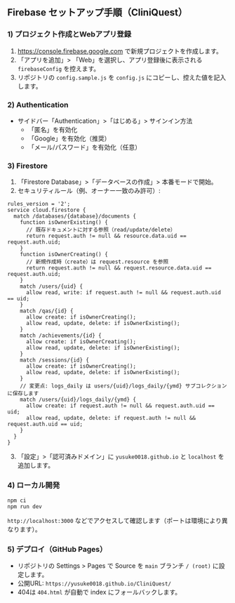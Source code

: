 ## Firebase セットアップ手順（CliniQuest）

### 1) プロジェクト作成とWebアプリ登録

1. https://console.firebase.google.com で新規プロジェクトを作成します。
2. 「アプリを追加」> 「Web」を選択し、アプリ登録後に表示される `firebaseConfig` を控えます。
3. リポジトリの `config.sample.js` を `config.js` にコピーし、控えた値を記入します。

### 2) Authentication

- サイドバー「Authentication」>「はじめる」> サインイン方法
  - 「匿名」を有効化
  - 「Google」を有効化（推奨）
  - 「メール/パスワード」を有効化（任意）

### 3) Firestore

1. 「Firestore Database」>「データベースの作成」> 本番モードで開始。
2. セキュリティルール（例、オーナー一致のみ許可）:

```
rules_version = '2';
service cloud.firestore {
  match /databases/{database}/documents {
    function isOwnerExisting() {
      // 既存ドキュメントに対する参照（read/update/delete）
      return request.auth != null && resource.data.uid == request.auth.uid;
    }
    function isOwnerCreating() {
      // 新規作成時（create）は request.resource を参照
      return request.auth != null && request.resource.data.uid == request.auth.uid;
    }
    match /users/{uid} {
      allow read, write: if request.auth != null && request.auth.uid == uid;
    }
    match /qas/{id} {
      allow create: if isOwnerCreating();
      allow read, update, delete: if isOwnerExisting();
    }
    match /achievements/{id} {
      allow create: if isOwnerCreating();
      allow read, update, delete: if isOwnerExisting();
    }
    match /sessions/{id} {
      allow create: if isOwnerCreating();
      allow read, update, delete: if isOwnerExisting();
    }
    // 変更点: logs_daily は users/{uid}/logs_daily/{ymd} サブコレクションに保存します
    match /users/{uid}/logs_daily/{ymd} {
      allow create: if request.auth != null && request.auth.uid == uid;
      allow read, update, delete: if request.auth != null && request.auth.uid == uid;
    }
  }
}
```

3. 「設定」>「認可済みドメイン」に `yusuke0018.github.io` と `localhost` を追加します。

### 4) ローカル開発

```
npm ci
npm run dev
```

`http://localhost:3000` などでアクセスして確認します（ポートは環境により異なります）。

### 5) デプロイ（GitHub Pages）

- リポジトリの Settings > Pages で Source を `main` ブランチ `/ (root)` に設定します。
- 公開URL: `https://yusuke0018.github.io/CliniQuest/`
- 404は `404.html` が自動で index にフォールバックします。
